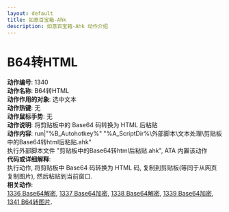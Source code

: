 ```yaml
---
layout: default
title: 如意百宝箱-Ahk
description: 如意百宝箱-Ahk 动作介绍
---
```


# [](#header-2) B64转HTML
**动作编号**: 1340  
**动作名称**: B64转HTML  
**动作作用的对象**: 选中文本  
**动作热键**: 无  
**动作鼠标手势**: 无  
**动作说明**: 将剪贴板中的 Base64 码转换为 HTML 后粘贴  
**动作内容**: run|"%B_Autohotkey%" "%A_ScriptDir%\外部脚本\文本处理\剪贴板中的Base64转html后粘贴.ahk"  
执行外部脚本文件 "剪贴板中的Base64转html后粘贴.ahk", ATA 内置该动作  
**代码或详细解释**:  
执行动作, 将剪贴板中 Base64 码转换为 HTML 码, 复制到剪贴板(等同于从网页复制图片), 然后粘贴到当前窗口.  
**相关动作**:  
[1336 Base64解密](1336.md), [1337 Base64加密](1337.md), [1338 Base64解密](1338.md), [1339 Base64加密](1339.md), [1341 B64转图片](1341.md).  